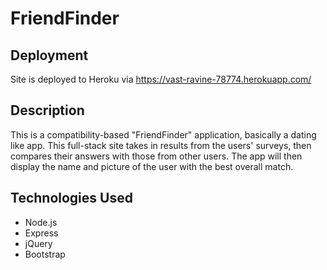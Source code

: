 # FriendFinder

## Deployment
Site is deployed to Heroku via https://vast-ravine-78774.herokuapp.com/

## Description 

This is a compatibility-based "FriendFinder" application, basically a dating like app. This full-stack site takes in results from the users' surveys, then compares their answers with those from other users. The app will then display the name and picture of the user with the best overall match.

## Technologies Used
- Node.js
- Express
- jQuery
- Bootstrap
